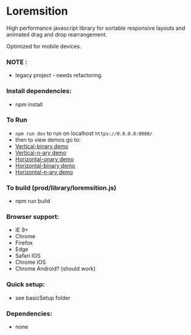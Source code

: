 # Loremsition
High performance javascript library for sortable responsive layouts and animated drag and drop rearrangement.

Optimized for mobile devices.

### NOTE :
- legacy project - needs refactoring.

### Install dependencies:
- npm install

### To Run
- <code>npm run dev</code> to run on localhost `https://0.0.0.0:8080/`
- then to view demos go to:
- [Vertical-binary demo](https://localhost:8080/vertical-binary) 
- [Vertical-n-ary demo](https://localhost:8080/vertical-n-ary) 
- [Horizontal-unary demo](https://localhost:8080/horizontal-unary)
- [Horizontal-binary demo](https://localhost:8080/horizontal-binary)
- [Horizontal-n-ary demo](https://localhost:8080/horizontal-n-ary)  


 ### To build (prod/library/loremsition.js)
- npm run build

 ### Browser support:
  - IE 9+
  - Chrome
  - Firefox
  - Edge
  - Safari IOS
  - Chrome IOS
  - Chrome Android? (should work)

 ### Quick setup:
  - see basicSetup folder

### Dependencies: 
 - none
